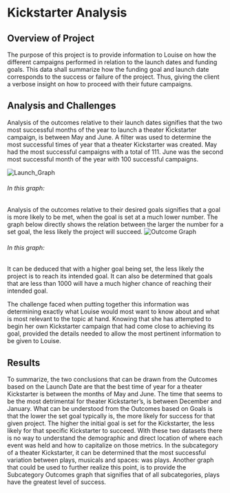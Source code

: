 # Kickstarter Analysis

## Overview of Project
The purpose of this project is to provide information to Louise on how the different campaigns performed in relation to the launch dates and funding goals. This data shall summarize how the funding goal and launch date corresponds to the success or failure of the project. Thus, giving the client a verbose insight on how to proceed with their future campaigns.

##	Analysis and Challenges
Analysis of the outcomes relative to their launch dates signifies that the two most successful months of the year to launch a theater Kickstarter campaign, is between May and June. A filter was used to determine the most successful times of year that a theater Kickstarter was created. May had the most successful campaigns with a total of 111. June was the second most successful month of the year with 100 successful campaigns.

![Launch_Graph](https://github.com/clondon0792/kickstarter-analysis/blob/main/Theater_Outcomes_vs_Launch.png)
###### In this graph: 


Analysis of the outcomes relative to their desired goals signifies that a goal is more likely to be met, when the goal is set at a much lower number. The graph below directly shows the relation between the larger the number for a set goal, the less likely the project will succeed. 
![Outcome Graph](https://github.com/clondon0792/kickstarter-analysis/blob/main/Outcomes_vs_Goals.png)
###### In this graph: 
It can be deduced that with a higher goal being set, the less likely the project is to reach its intended goal. It can also be determined that goals that are less than 1000 will have a much higher chance of reaching their intended goal. 

The challenge faced when putting together this information was determining exactly what Louise would most want to know about and what is most relevant to the topic at hand. Knowing that she has attempted to begin her own Kickstarter campaign that had come close to achieving its goal, provided the details needed to allow the most pertinent information to be given to Louise.

## Results
To summarize, the two conclusions that can be drawn from the Outcomes based on the Launch Date are that the best time of year for a theater Kickstarter is between the months of May and June. The time that seems to be the most detrimental for theater Kickstarter’s, is between December and January. What can be understood from the Outcomes based on Goals is that the lower the set goal typically is, the more likely for success for that given project. The higher the initial goal is set for the Kickstarter, the less likely for that specific Kickstarter to succeed. With these two datasets there is no way to understand the demographic and direct location of where each event was held and how to capitalize on those metrics. In the subcategory of a theater Kickstarter, it can be determined that the most successful variation between plays, musicals and spaces: was plays. Another graph that could be used to further realize this point, is to provide the Subcategory Outcomes graph that signifies that of all subcategories, plays have the greatest level of success. 
